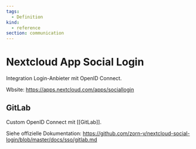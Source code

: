 ```yaml
---
tags:
  - Definition
kind:
  - reference
section: communication
---
```


# Nextcloud App Social Login

Integration Login-Anbieter mit OpenID Connect.

Wbsite: <https://apps.nextcloud.com/apps/sociallogin>

## GitLab

Custom OpenID Connect mit [[GitLab]].

Siehe offizielle Dokumentation: <https://github.com/zorn-v/nextcloud-social-login/blob/master/docs/sso/gitlab.md>
